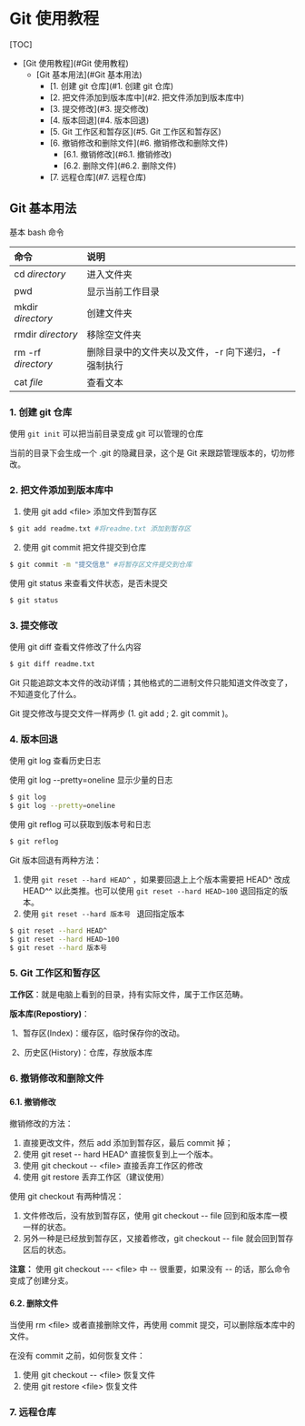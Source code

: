 # Git 使用教程

[TOC]

- [Git 使用教程](#Git 使用教程)
  * [Git 基本用法](#Git 基本用法)
    + [1. 创建 git 仓库](#1. 创建 git 仓库)
    + [2. 把文件添加到版本库中](#2. 把文件添加到版本库中)
    + [3. 提交修改](#3. 提交修改)
    + [4. 版本回退](#4. 版本回退)
    + [5. Git 工作区和暂存区](#5. Git 工作区和暂存区)
    + [6. 撤销修改和删除文件](#6. 撤销修改和删除文件)
      - [6.1. 撤销修改](#6.1. 撤销修改)
      - [6.2. 删除文件](#6.2. 删除文件)
    + [7. 远程仓库](#7. 远程仓库)



## Git 基本用法

基本 bash 命令

| 命令  | 说明             |
| :----- | :---------------- |
| cd *directory* | 进入文件夹       |
| pwd   | 显示当前工作目录 |
| mkdir *directory* | 创建文件夹       |
| rmdir *directory* | 移除空文件夹     |
| rm -rf *directory* | 删除目录中的文件夹以及文件，-r 向下递归，-f 强制执行 |
| cat *file* | 查看文本 |



### 1. 创建 git 仓库

使用 `git init` 可以把当前目录变成 git 可以管理的仓库

当前的目录下会生成一个 .git 的隐藏目录，这个是 Git 来跟踪管理版本的，切勿修改。



### 2. 把文件添加到版本库中

1. 使用 git add \<file\> 添加文件到暂存区

``` bash
$ git add readme.txt #将readme.txt 添加到暂存区
```

2. 使用 git commit 把文件提交到仓库

``` bash
$ git commit -m "提交信息" #将暂存区文件提交到仓库
```

使用 git status 来查看文件状态，是否未提交

``` bash
$ git status
```



### 3. 提交修改

使用 git diff 查看文件修改了什么内容

``` bash
$ git diff readme.txt
```

Git 只能追踪文本文件的改动详情；其他格式的二进制文件只能知道文件改变了，不知道变化了什么。



Git 提交修改与提交文件一样两步 (1. git add ; 2. git commit )。



### 4. 版本回退

使用 git log 查看历史日志

使用 git log --pretty=oneline 显示少量的日志

``` bash
$ git log
$ git log --pretty=oneline
```

使用 git reflog 可以获取到版本号和日志

``` bash
$ git reflog
```



Git 版本回退有两种方法：

1. 使用 `git reset --hard HEAD^` ，如果要回退上上个版本需要把 HEAD^ 改成 HEAD^^ 以此类推。也可以使用 `git reset --hard HEAD~100` 退回指定的版本。
2. 使用 `git reset --hard 版本号 ` 退回指定版本

```bash
$ git reset --hard HEAD^
$ git reset --hard HEAD~100
$ git reset --hard 版本号
```



### 5. Git 工作区和暂存区

**工作区**：就是电脑上看到的目录，持有实际文件，属于工作区范畴。

**版本库(Repostiory)**： 

​	1、暂存区(Index)：缓存区，临时保存你的改动。

​	2、历史区(History)：仓库，存放版本库

### 6. 撤销修改和删除文件

#### 6.1. 撤销修改

撤销修改的方法：

1. 直接更改文件，然后 add 添加到暂存区，最后 commit 掉；
2. 使用 git reset -- hard HEAD^ 直接恢复到上一个版本。
3. 使用 git checkout -- \<file\> 直接丢弃工作区的修改
4. 使用 git restore 丢弃工作区（建议使用）



使用 git checkout 有两种情况：

1. 文件修改后，没有放到暂存区，使用 git checkout -- file 回到和版本库一模一样的状态。
2. 另外一种是已经放到暂存区，又接着修改，git checkout -- file 就会回到暂存区后的状态。

**注意：** 使用 git checkout --- \<file\> 中 -- 很重要，如果没有 -- 的话，那么命令变成了创建分支。



#### 6.2. 删除文件

当使用 rm \<file\> 或者直接删除文件，再使用 commit 提交，可以删除版本库中的文件。

在没有 commit 之前，如何恢复文件：

1. 使用 git checkout -- \<file\> 恢复文件
2. 使用 git restore \<file\> 恢复文件



### 7. 远程仓库


